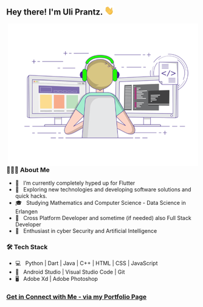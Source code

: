 
        
<h2> Hey there! I'm Uli Prantz. <img src="https://github.com/UliPrantz/UliPrantz/blob/main/Hi.gif" width="25"></h2>
<a href="https://www.youtube.com/watch?v=dQw4w9WgXcQ">
  <img align="right" alt="GIF" src="https://github.com/UliPrantz/UliPrantz/blob/main/EyeCatcher.gif" width="500"/>
</a>

<h3> 👨🏻‍💻 About Me </h3>

- 🔭 &nbsp; I’m currently completely hyped up for Flutter
- 🤔 &nbsp; Exploring new technologies and developing software solutions and quick hacks.
- 🎓 &nbsp; Studying Mathematics and Computer Science - Data Science in Erlangen
- 💼 &nbsp; Cross Platform Developer and sometime (if needed) also Full Stack Developer
- 🌱 &nbsp; Enthusiast in cyber Security and Artificial Intelligence

<h3>🛠 Tech Stack</h3>

- 💻 &nbsp; Python | Dart | Java | C++ | HTML | CSS | JavaScript 
- 🔧 &nbsp; Android Studio | Visual Studio Code | Git
- 🖥 &nbsp; Adobe Xd | Adobe Photoshop 

<h3>
  <a href="https://uliprantz.dev">Get in Connect with Me - via my Portfolio Page</a>
</h3>
